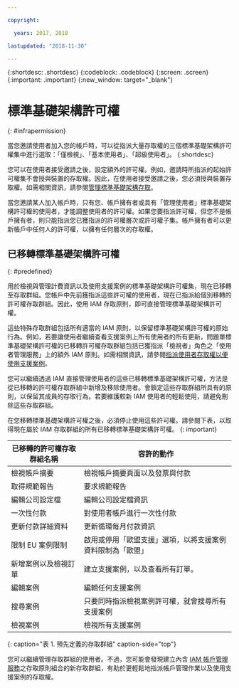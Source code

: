 ```yaml
---

copyright:

  years: 2017, 2018

lastupdated: "2018-11-30"

---
```


{:shortdesc: .shortdesc}
{:codeblock: .codeblock}
{:screen: .screen}
{:important: .important}
{:new_window: target="_blank"}

# 標準基礎架構許可權
{: #infrapermission}

當您邀請使用者加入您的帳戶時，可以從指派大量存取權的三個標準基礎架構許可權集中進行選取：「僅檢視」、「基本使用者」、「超級使用者」。
{:shortdesc}

您可以在使用者接受邀請之後，設定額外的許可權。例如，邀請時所指派的起始許可權集不會授與裝置的存取權。因此，在使用者接受邀請之後，您必須授與裝置存取權。如需相關資訊，請參閱[管理標準基礎架構存取](/docs/iam/mnginfra.html#mngclassicinfra)。

當您邀請某人加入帳戶時，只有您、帳戶擁有者或具有「管理使用者」標準基礎架構許可權的使用者，才能調整使用者的許可權。如果您要指派許可權，但您不是帳戶擁有者，則只能指派您已獲指派的許可權層次或許可權子集。帳戶擁有者可以更新帳戶中任何人的許可權，以擁有任何層次的存取權。


## 已移轉標準基礎架構許可權
{: #predefined}

用於檢視與管理計費資訊以及使用支援案例的標準基礎架構許可權集，現在已移轉至存取群組。您帳戶中先前獲指派這些許可權的使用者，現在已指派給個別移轉的許可權存取群組。因此，使用 IAM 存取原則，即可直接管理標準基礎架構許可權。

這些特殊存取群組包括所有適當的 IAM 原則，以保留標準基礎架構許可權的原始行為。例如，若要讓使用者繼續查看支援案例上所有使用者的所有更新，問題單標準基礎架構許可權的已移轉許可權存取群組包括已獲指派「檢視者」角色之「使用者管理服務」上的額外 IAM 原則。如需相關資訊，請參閱[指派使用者存取權以便使用支援案例](/docs/get-support/support_access.html#access)。

您可以繼續透過 IAM 直接管理使用者的這些已移轉標準基礎架構許可權，方法是從已移轉的許可權存取群組中新增及移除使用者。會鎖定這些存取群組所具有的原則，以保留其成員的存取行為。若要維護較新 IAM 使用者的輕鬆使用，請避免刪除這些存取群組。

在您移轉標準基礎架構許可權之後，必須停止使用這些許可權。請參閱下表，以取得現在屬於 IAM 存取群組的所有已移轉標準基礎架構許可權。
{: important}

| 已移轉的許可權存取群組名稱 | 容許的動作 |
|----------|---------|
| 檢視帳戶摘要 | 檢視帳戶摘要頁面以及發票與付款 |
| 取得規範報告 | 要求規範報告 |
| 編輯公司設定檔 | 編輯公司設定檔資訊 |
| 一次性付款 | 對使用者帳戶進行一次性付款 |
| 更新付款詳細資料 | 更新循環每月付款資訊 |
| 限制 EU 案例限制 | 啟用或停用「歐盟支援」選項，以將支援案例資料限制為「歐盟」|
| 新增案例以及檢視訂單 | 建立支援案例，以及查看所有訂單。|
| 編輯案例 | 編輯任何支援案例 |
| 搜尋案例 | 只要同時指派檢視案例許可權，就會搜尋所有支援案例 |
| 檢視案例 | 檢視所有支援案例 |
{: caption="表 1. 預先定義的存取群組" caption-side="top"}

您可以繼續管理存取群組的使用者。不過，您可能會發現建立內含 [IAM 帳戶管理服務](/docs/iam?topic=iam-account-services#account-services)之存取原則組合的新存取群組，有助於更輕鬆地指派帳戶管理作業以及使用支援案例的存取權。

